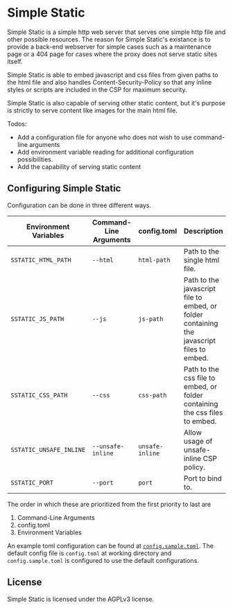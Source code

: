 # Simple Static

Simple Static is a simple http web server that serves one simple http file and other possible resources.
The reason for Simple Static's existance is to provide a back-end webserver for simple cases such as a maintenance
page or a 404 page for cases where the proxy does not serve static sites itself.

Simple Static is able to embed javascript and css files from given paths to the html file and also handles 
Content-Security-Policy so that any inline styles or scripts are included in the CSP for maximum security.

Simple Static is also capable of serving other static content, but it's purpose is strictly to serve content
like images for the main html file.

Todos:
- Add a configuration file for anyone who does not wish to use command-line arguments
- Add environment variable reading for additional configuration possibilities.
- Add the capability of serving static content

## Configuring Simple Static

Configuration can be done in three different ways. 

| Environment Variables  | Command-Line Arguments  | config.toml     | Description
|------------------------|-------------------------|-----------------|------------------------------
| `SSTATIC_HTML_PATH`    | `--html`                | `html-path`     | Path to the single html file.
| `SSTATIC_JS_PATH`      | `--js`                  | `js-path`       | Path to the javascript file to embed, or folder containing the javascript files to embed.
| `SSTATIC_CSS_PATH`     | `--css`                 | `css-path`      | Path to the css file to embed, or folder containing the css files to embed.
| `SSTATIC_UNSAFE_INLINE`| `--unsafe-inline`       | `unsafe-inline` | Allow usage of unsafe-inline CSP policy.
| `SSTATIC_PORT`         | `--port`                | `port`          | Port to bind to.

The order in which these are prioritized from the first priority to last are
1. Command-Line Arguments
2. config.toml
3. Environment Variables

An example toml configuration can be found at [`config.sample.toml`](config.sample.toml). The default config file is `config.toml` at working directory
and `config.sample.toml` is configured to use the default configurations.

## License

Simple Static is licensed under the AGPLv3 license.
